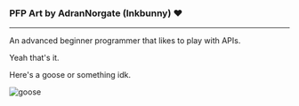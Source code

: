 ### PFP Art by AdranNorgate (Inkbunny) :heart:

---

An advanced beginner programmer that likes to play with APIs. 

Yeah that's it.

Here's a goose or something idk.

![goose](https://images.unsplash.com/photo-1563409236302-8442b5e644df?ixlib=rb-1.2.1&ixid=MnwxMjA3fDB8MHxwaG90by1wYWdlfHx8fGVufDB8fHx8&auto=format&fit=crop&w=688&q=80)
